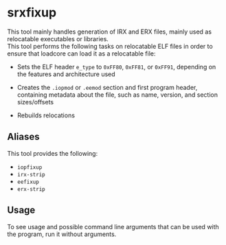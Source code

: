 # srxfixup

This tool mainly handles generation of IRX and ERX files, mainly used as
relocatable executables or libraries.  
This tool performs the following tasks on relocatable ELF files in order to
ensure that loadcore can load it as a relocatable file:  

* Sets the ELF header `e_type` to `0xFF80`, `0xFF81`, or `0xFF91`, depending
on the features and architecture used  

* Creates the `.iopmod` or `.eemod` section and first program header,
containing metadata about the file, such as name, version, and section sizes/offsets  

* Rebuilds relocations  

## Aliases

This tool provides the following:

* `iopfixup`
* `irx-strip`
* `eefixup`
* `erx-strip`

## Usage

To see usage and possible command line arguments that can be used with the
program, run it without arguments.
